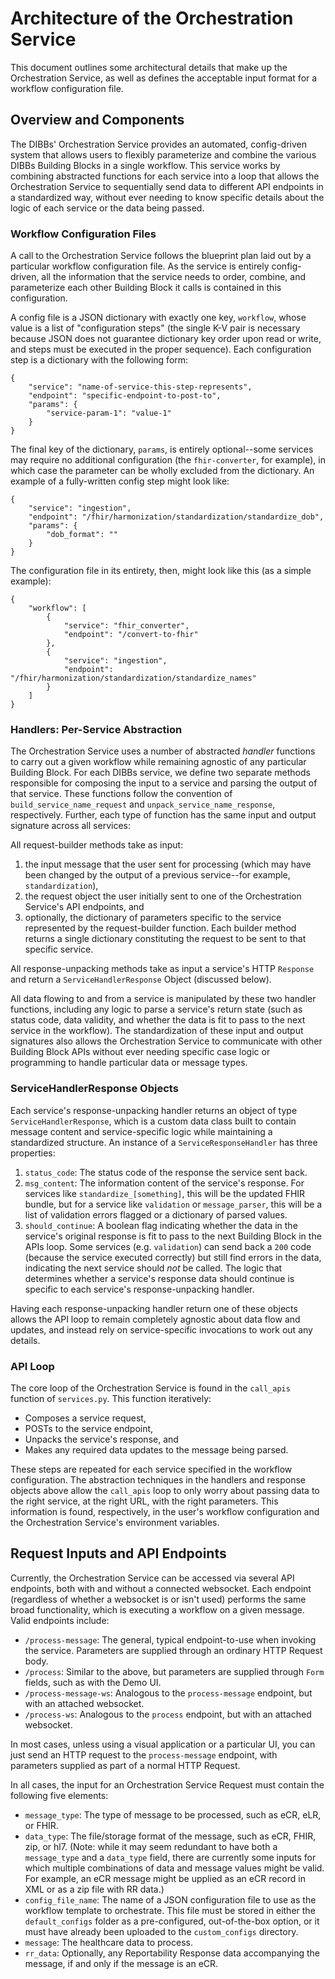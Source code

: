 # Architecture of the Orchestration Service
This document outlines some architectural details that make up the Orchestration Service, as well as defines the acceptable input format for a workflow configuration file.

## Overview and Components
The DIBBs' Orchestration Service provides an automated, config-driven system that allows users to flexibly parameterize and combine the various DIBBs Building Blocks in a single workflow. This service works by combining abstracted functions for each service into a loop that allows the Orchestration Service to sequentially send data to different API endpoints in a standardized way, without ever needing to know specific details about the logic of each service or the data being passed.

### Workflow Configuration Files
A call to the Orchestration Service follows the blueprint plan laid out by a particular workflow configuration file. As the service is entirely config-driven, all the information that the service needs to order, combine, and parameterize each other Building Block it calls is contained in this configuration.

A config file is a JSON dictionary with exactly one key, `workflow`, whose value is a list of "configuration steps" (the single K-V pair is necessary because JSON does not guarantee dictionary key order upon read or write, and steps must be executed in the proper sequence). Each configuration step is a dictionary with the following form:

```
{
    "service": "name-of-service-this-step-represents",
    "endpoint": "specific-endpoint-to-post-to",
    "params": {
        "service-param-1": "value-1"
    }
}
```

The final key of the dictionary, `params`, is entirely optional--some services may require no additional configuration (the `fhir-converter`, for example), in which case the parameter can be wholly excluded from the dictionary. An example of a fully-written config step might look like:

```
{
    "service": "ingestion",
    "endpoint": "/fhir/harmonization/standardization/standardize_dob",
    "params": {
        "dob_format": ""
    }
}
```

The configuration file in its entirety, then, might look like this (as a simple example):

```
{
    "workflow": [
        {
            "service": "fhir_converter",
            "endpoint": "/convert-to-fhir"
        },
        {
            "service": "ingestion",
            "endpoint": "/fhir/harmonization/standardization/standardize_names"
        }
    ]
}
```

### Handlers: Per-Service Abstraction
The Orchestration Service uses a number of abstracted *handler* functions to carry out a given workflow while remaining agnostic of any particular Building Block. For each DIBBs service, we define two separate methods responsible for composing the input to a service and parsing the output of that service. These functions follow the convention of `build_service_name_request` and `unpack_service_name_response`, respectively. Further, each type of function has the same input and output signature across all services:

All request-builder methods take as input:
1. the input message that the user sent for processing (which may have been changed by the output of a previous service--for example, `standardization`),
2. the request object the user initially sent to one of the Orchestration Service's API endpoints, and
3. optionally, the dictionary of parameters specific to the service represented by the request-builder function.
Each builder method returns a single dictionary constituting the request to be sent to that specific service.

All response-unpacking methods take as input a service's HTTP `Response` and return a `ServiceHandlerResponse` Object (discussed below).

All data flowing to and from a service is manipulated by these two handler functions, including any logic to parse a service's return state (such as status code, data validity, and whether the data is fit to pass to the next service in the workflow). The standardization of these input and output signatures also allows the Orchestration Service to communicate with other Building Block APIs without ever needing specific case logic or programming to handle particular data or message types.

### ServiceHandlerResponse Objects
Each service's response-unpacking handler returns an object of type `ServiceHandlerResponse`, which is a custom data class built to contain message content and service-specific logic while maintaining a standardized structure. An instance of a `ServiceResponseHandler` has three properties:

1. `status_code`: The status code of the response the service sent back.
2. `msg_content`: The information content of the service's response. For services like `standardize_[something]`, this will be the updated FHIR bundle, but for a service like `validation` or `message_parser`, this will be a list of validation errors flagged or a dictionary of parsed values.
3. `should_continue`: A boolean flag indicating whether the data in the service's original response is fit to pass to the next Building Block in the APIs loop. Some services (e.g. `validation`) can send back a `200` code (because the service executed correctly) but still find errors in the data, indicating the next service should _not_ be called. The logic that determines whether a service's response data should continue is specific to each service's response-unpacking handler.

Having each response-unpacking handler return one of these objects allows the API loop to remain completely agnostic about data flow and updates, and instead rely on service-specific invocations to work out any details.

### API Loop
The core loop of the Orchestration Service is found in the `call_apis` function of `services.py`. This function iteratively:

* Composes a service request,
* POSTs to the service endpoint,
* Unpacks the service's response, and
* Makes any required data updates to the message being parsed.

These steps are repeated for each service specified in the workflow configuration. The abstraction techniques in the handlers and response objects above allow the `call_apis` loop to only worry about passing data to the right service, at the right URL, with the right parameters. This information is found, respectively, in the user's workflow configuration and the Orchestration Service's environment variables.

## Request Inputs and API Endpoints
Currently, the Orchestration Service can be accessed via several API endpoints, both with and without a connected websocket. Each endpoint (regardless of whether a websocket is or isn't used) performs the same broad functionality, which is executing a workflow on a given message. Valid endpoints include:

* `/process-message`: The general, typical endpoint-to-use when invoking the service. Parameters are supplied through an ordinary HTTP Request body.
* `/process`: Similar to the above, but parameters are supplied through `Form` fields, such as with the Demo UI.
* `/process-message-ws`: Analogous to the `process-message` endpoint, but with an attached websocket.
* `/process-ws`: Analogous to the `process` endpoint, but with an attached websocket.

In most cases, unless using a visual application or a particular UI, you can just send an HTTP request to the `process-message` endpoint, with parameters supplied as part of a normal HTTP Request.

In all cases, the input for an Orchestration Service Request must contain the following five elements:
* `message_type`: The type of message to be processed, such as eCR, eLR, or FHIR.
* `data_type`: The file/storage format of the message, such as eCR, FHIR, zip, or hl7. (Note: while it may seem redundant to have both a `message_type` and a `data_type` field, there are currently some inputs for which multiple combinations of data and message values might be valid. For example, an eCR message might be upplied as an eCR record in XML or as a zip file with RR data.)
* `config_file_name`: The name of a JSON configuration file to use as the workflow template to orchestrate. This file must be stored in either the `default_configs` folder as a pre-configured, out-of-the-box option, or it must have already been uploaded to the `custom_configs` directory.
* `message`: The healthcare data to process.
* `rr_data`: Optionally, any Reportability Response data accompanying the message, if and only if the message is an eCR.